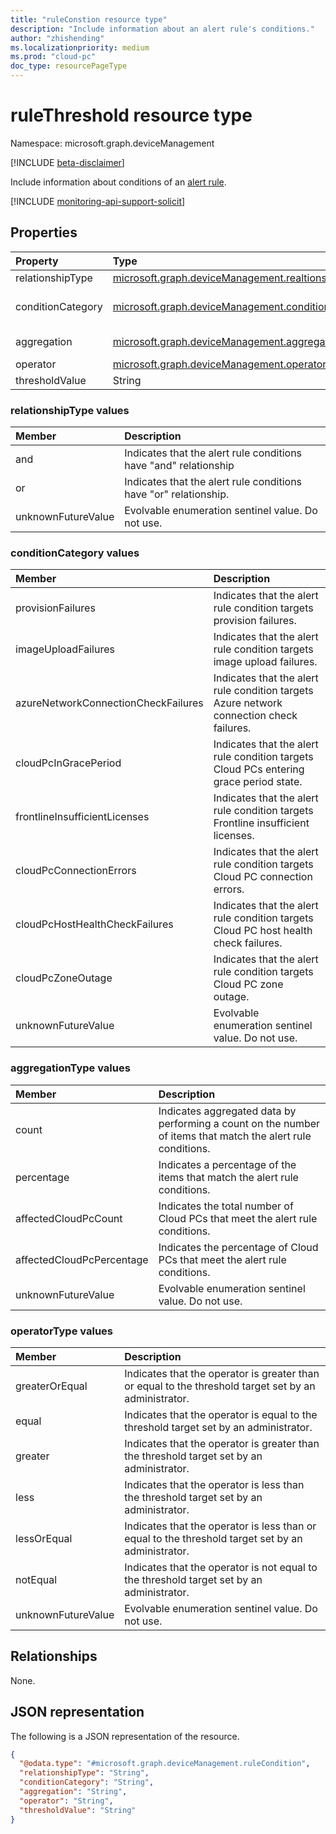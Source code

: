 ```yaml
---
title: "ruleConstion resource type"
description: "Include information about an alert rule's conditions."
author: "zhishending"
ms.localizationpriority: medium
ms.prod: "cloud-pc"
doc_type: resourcePageType
---
```


# ruleThreshold resource type

Namespace: microsoft.graph.deviceManagement

[!INCLUDE [beta-disclaimer](../../includes/beta-disclaimer.md)]

Include information about conditions of an [alert rule](devicemanagement-alertrule.md).

[!INCLUDE [monitoring-api-support-solicit](../includes/monitoring-api-support-solicit.md)]

## Properties

|Property|Type|Description|
|:---|:---|:---|
|relationshipType|[microsoft.graph.deviceManagement.realtionshipType](#relationshipType-values)| Indicates the relationship type.  Possible values are: `and`, `or`.|
|conditionCategory|[microsoft.graph.deviceManagement.conditionCategory](#conditionCategory-values)|Indicates the property target of the alert rule condition. Possible values are :  `provisionFailures`,`imageUploadFailures`, `azureNetworkConnectionCheckFailures`,  `cloudPcInGracePeriod`,`frontlineInsufficientLicenses`,`cloudPcConnectionErrors`,`cloudPcHostHealthCheckFailures`,`cloudPcZoneOutage`,`unknownFutureValue`.|
|aggregation|[microsoft.graph.deviceManagement.aggregationType](#aggregationtype-values)|Indicates the built-in aggregation methods. The possible values are: `count`, `percentage`, `affectedCloudPcCount`, `affectedCloudPcPercentage`, `unknownFutureValue`.|
|operator|[microsoft.graph.deviceManagement.operatorType](#operatortype-values)|Indicates the built-in operator. The possible values are: `greaterOrEqual`, `equal`, `greater`, `less`, `lessOrEqual`, `notEqual`, `unknownFutureValue`.|
|thresholdValue|String|Indicates the threshold value of the alert condition. Threshold value could be a number in string form or string like "WestUS".|

### relationshipType values
|Member|Description|
|:---|:---|
|and| Indicates that the alert rule conditions have "and" relationship| 
|or| Indicates that the alert rule conditions have "or" relationship.|
|unknownFutureValue| Evolvable enumeration sentinel value. Do not use.|

### conditionCategory values

|Member|Description|
|:---|:---|
|provisionFailures| Indicates that the alert rule condition targets provision failures.|
|imageUploadFailures| Indicates that the alert rule condition targets image upload failures.|
|azureNetworkConnectionCheckFailures| Indicates that the alert rule condition targets Azure network connection check failures.|
|cloudPcInGracePeriod| Indicates that the alert rule condition targets Cloud PCs entering grace period state.|
|frontlineInsufficientLicenses| Indicates that the alert rule condition targets Frontline insufficient licenses.|
|cloudPcConnectionErrors| Indicates that the alert rule condition targets Cloud PC connection errors.|
|cloudPcHostHealthCheckFailures| Indicates that the alert rule condition targets Cloud PC host health check failures.|
|cloudPcZoneOutage| Indicates that the alert rule condition targets Cloud PC zone outage.|
|unknownFutureValue| Evolvable enumeration sentinel value. Do not use.|

### aggregationType values

|Member|Description|
|:---|:---|
|count|Indicates aggregated data by performing a count on the number of items that match the alert rule conditions.|
|percentage|Indicates a percentage of the items that match the alert rule conditions.|
|affectedCloudPcCount|Indicates the total number of Cloud PCs that meet the alert rule conditions.|
|affectedCloudPcPercentage|Indicates the percentage of Cloud PCs that meet the alert rule conditions.|
|unknownFutureValue|Evolvable enumeration sentinel value. Do not use.|

### operatorType values

|Member|Description|
|:---|:---|
|greaterOrEqual|Indicates that the operator is greater than or equal to the threshold target set by an administrator.|
|equal|Indicates that the operator is equal to the threshold target set by an administrator.|
|greater|Indicates that the operator is greater than the threshold target set by an administrator.|
|less|Indicates that the operator is less than the threshold target set by an administrator.|
|lessOrEqual|Indicates that the operator is less than or equal to the threshold target set by an administrator.|
|notEqual|Indicates that the operator is not equal to the threshold target set by an administrator.|
|unknownFutureValue|Evolvable enumeration sentinel value. Do not use.|

## Relationships

None.

## JSON representation

The following is a JSON representation of the resource.
<!-- {
  "blockType": "resource",
  "@odata.type": "microsoft.graph.deviceManagement.ruleConsition"
}
-->
``` json
{
  "@odata.type": "#microsoft.graph.deviceManagement.ruleCondition",
  "relationshipType": "String",
  "conditionCategory": "String",
  "aggregation": "String",
  "operator": "String",
  "thresholdValue": "String"
}
```

